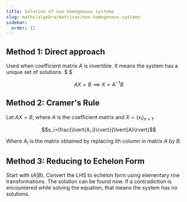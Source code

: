 ```yaml
---
title: Solution of non-homogenous systems
slug: maths/algebra/matrices/non-homogenous-systems
sidebar:
  order: 12
---
```


## Method 1: Direct approach

Used when coefficient matrix $A$ is invertible. It means the system has a unique
set of solutions. $ $

```math
AX=B
\implies
X=A^{-1}B
```

## Method 2: Cramer's Rule

Let $AX=B$, where $A$ is the coefficient matrix and $X=(x_i)_{n\times 1}$.

```math
x_i=\frac{\lvert{A_i}\rvert}{\lvert{A}\rvert}
```

Where $A_i$ is the matrix obtained by replacing $i$th column in matrix $A$ by
$B$.

## Method 3: Reducing to Echelon Form

Start with $(A|B)$. Convert the $\text{LHS}$ to echelon form using elementary
row transformations. The solution can be found now. If a contradiction is
encountered while solving the equation, that means the system has no solutions.
